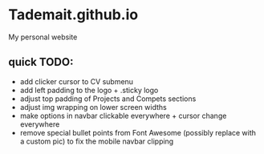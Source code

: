 # Tademait.github.io
My personal website

## quick TODO:

+ add clicker cursor to CV submenu
+ add left padding to the logo + .sticky logo
+ adjust top padding of Projects and Compets sections
+ adjust img wrapping on lower screen widths
+ make options in navbar clickable everywhere + cursor change everywhere
+ remove special bullet points from Font Awesome (possibly replace with a custom pic) to fix the mobile navbar clipping
